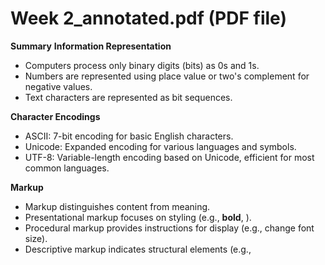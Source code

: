 # Week 2_annotated.pdf (PDF file)
**Summary**
**Information Representation**

* Computers process only binary digits (bits) as 0s and 1s.
* Numbers are represented using place value or two's complement for negative values.
* Text characters are represented as bit sequences.

**Character Encodings**

* ASCII: 7-bit encoding for basic English characters.
* Unicode: Expanded encoding for various languages and symbols.
* UTF-8: Variable-length encoding based on Unicode, efficient for most common languages.

**Markup**

* Markup distinguishes content from meaning.
* Presentational markup focuses on styling (e.g., **bold**, <font>).
* Procedural markup provides instructions for display (e.g., change font size).
* Descriptive markup indicates structural elements (e.g., <title>, <heading>).

**HTML**

* HyperText Markup Language used for web documents.
* Tags indicate document structure and content (e.g., <html>, <h1>).
* HTML5 introduces new elements and multimedia support.
* Document Object Model (DOM) represents the logical structure of an HTML document.

**Styling**

* CSS (Cascading Style Sheets) separates presentation from content.
* CSS rules can be embedded within HTML, defined internally within a <style> element, or loaded externally from a separate file.
* CSS allows for multiple definitions, with the most recent taking precedence.
* Responsive design adjusts styling based on device screen size.
**Lec file**
# Week 2_annotated.pdf (PDF file)
![Alt text](<./Week 2_annotated.pdf>){ type=application/pdf style="min-height:100vh;width:100%" }
